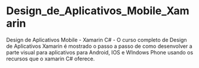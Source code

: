 # Design_de_Aplicativos_Mobile_Xamarin
Design de Aplicativos Mobile - Xamarin C# - O curso completo de Design de Aplicativos Xamarin é mostrado o passo a passo de como desenvolver a parte visual para aplicativos para Android, IOS e WIndows Phone usando os recursos que o xamarin C# oferece.
